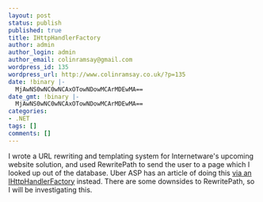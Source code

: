 ```yaml
---
layout: post
status: publish
published: true
title: IHttpHandlerFactory
author: admin
author_login: admin
author_email: colinramsay@gmail.com
wordpress_id: 135
wordpress_url: http://www.colinramsay.co.uk/?p=135
date: !binary |-
  MjAwNS0wNC0wNCAxOTowNDowMCArMDEwMA==
date_gmt: !binary |-
  MjAwNS0wNC0wNCAxOTowNDowMCArMDEwMA==
categories:
- .NET
tags: []
comments: []
---
```

<p>I wrote a URL rewriting and templating system for Internetware's upcoming website solution, and used RewritePath to send the user to a page which I looked up out of the database. Uber ASP has an article of doing this <a href="http://www.uberasp.net/getarticle.aspx?id=49">via an IHttpHandlerFactory</a> instead. There are some downsides to RewritePath, so I will be investigating this.</p>
